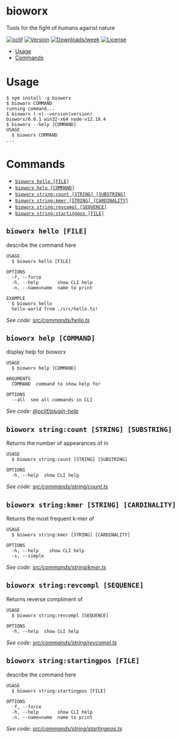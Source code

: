 bioworx
=======

Tools for the fight of humans against nature

[![oclif](https://img.shields.io/badge/cli-oclif-brightgreen.svg)](https://oclif.io)
[![Version](https://img.shields.io/npm/v/bioworx.svg)](https://npmjs.org/package/bioworx)
[![Downloads/week](https://img.shields.io/npm/dw/bioworx.svg)](https://npmjs.org/package/bioworx)
[![License](https://img.shields.io/npm/l/bioworx.svg)](https://github.com/stewoe/bioworx/blob/master/package.json)

<!-- toc -->
* [Usage](#usage)
* [Commands](#commands)
<!-- tocstop -->
# Usage
<!-- usage -->
```sh-session
$ npm install -g bioworx
$ bioworx COMMAND
running command...
$ bioworx (-v|--version|version)
bioworx/0.0.1 win32-x64 node-v12.18.4
$ bioworx --help [COMMAND]
USAGE
  $ bioworx COMMAND
...
```
<!-- usagestop -->
# Commands
<!-- commands -->
* [`bioworx hello [FILE]`](#bioworx-hello-file)
* [`bioworx help [COMMAND]`](#bioworx-help-command)
* [`bioworx string:count [STRING] [SUBSTRING]`](#bioworx-stringcount-string-substring)
* [`bioworx string:kmer [STRING] [CARDINALITY]`](#bioworx-stringkmer-string-cardinality)
* [`bioworx string:revcompl [SEQUENCE]`](#bioworx-stringrevcompl-sequence)
* [`bioworx string:startingpos [FILE]`](#bioworx-stringstartingpos-file)

## `bioworx hello [FILE]`

describe the command here

```
USAGE
  $ bioworx hello [FILE]

OPTIONS
  -f, --force
  -h, --help       show CLI help
  -n, --name=name  name to print

EXAMPLE
  $ bioworx hello
  hello world from ./src/hello.ts!
```

_See code: [src/commands/hello.ts](https://github.com/stewoe/bioworx/blob/v0.0.1/src/commands/hello.ts)_

## `bioworx help [COMMAND]`

display help for bioworx

```
USAGE
  $ bioworx help [COMMAND]

ARGUMENTS
  COMMAND  command to show help for

OPTIONS
  --all  see all commands in CLI
```

_See code: [@oclif/plugin-help](https://github.com/oclif/plugin-help/blob/v3.2.2/src/commands/help.ts)_

## `bioworx string:count [STRING] [SUBSTRING]`

Returns the number of appearances of <substring> in <string>

```
USAGE
  $ bioworx string:count [STRING] [SUBSTRING]

OPTIONS
  -h, --help  show CLI help
```

_See code: [src/commands/string/count.ts](https://github.com/stewoe/bioworx/blob/v0.0.1/src/commands/string/count.ts)_

## `bioworx string:kmer [STRING] [CARDINALITY]`

Returns the most frequent k-mer of <string>

```
USAGE
  $ bioworx string:kmer [STRING] [CARDINALITY]

OPTIONS
  -h, --help    show CLI help
  -s, --simple
```

_See code: [src/commands/string/kmer.ts](https://github.com/stewoe/bioworx/blob/v0.0.1/src/commands/string/kmer.ts)_

## `bioworx string:revcompl [SEQUENCE]`

Returns reverse compliment of <sequence>

```
USAGE
  $ bioworx string:revcompl [SEQUENCE]

OPTIONS
  -h, --help  show CLI help
```

_See code: [src/commands/string/revcompl.ts](https://github.com/stewoe/bioworx/blob/v0.0.1/src/commands/string/revcompl.ts)_

## `bioworx string:startingpos [FILE]`

describe the command here

```
USAGE
  $ bioworx string:startingpos [FILE]

OPTIONS
  -f, --force
  -h, --help       show CLI help
  -n, --name=name  name to print
```

_See code: [src/commands/string/startingpos.ts](https://github.com/stewoe/bioworx/blob/v0.0.1/src/commands/string/startingpos.ts)_
<!-- commandsstop -->
